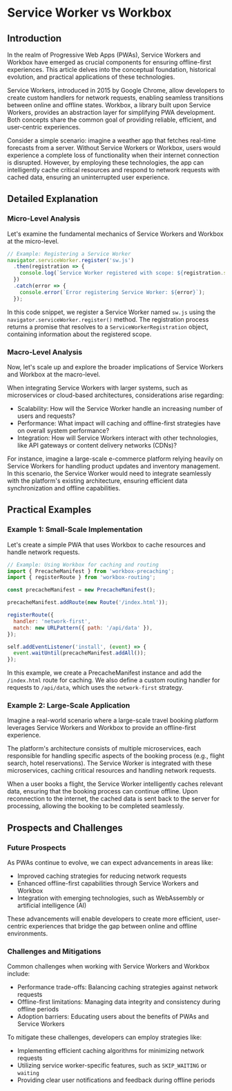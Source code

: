 # Service Worker vs Workbox
## Introduction

In the realm of Progressive Web Apps (PWAs), Service Workers and Workbox have emerged as crucial components for ensuring offline-first experiences. This article delves into the conceptual foundation, historical evolution, and practical applications of these technologies.

Service Workers, introduced in 2015 by Google Chrome, allow developers to create custom handlers for network requests, enabling seamless transitions between online and offline states. Workbox, a library built upon Service Workers, provides an abstraction layer for simplifying PWA development. Both concepts share the common goal of providing reliable, efficient, and user-centric experiences.

Consider a simple scenario: imagine a weather app that fetches real-time forecasts from a server. Without Service Workers or Workbox, users would experience a complete loss of functionality when their internet connection is disrupted. However, by employing these technologies, the app can intelligently cache critical resources and respond to network requests with cached data, ensuring an uninterrupted user experience.

## Detailed Explanation

### Micro-Level Analysis

Let's examine the fundamental mechanics of Service Workers and Workbox at the micro-level.

```javascript
// Example: Registering a Service Worker
navigator.serviceWorker.register('sw.js')
  .then(registration => {
    console.log(`Service Worker registered with scope: ${registration.scope}`);
  })
  .catch(error => {
    console.error(`Error registering Service Worker: ${error}`);
  });
```

In this code snippet, we register a Service Worker named `sw.js` using the `navigator.serviceWorker.register()` method. The registration process returns a promise that resolves to a `ServiceWorkerRegistration` object, containing information about the registered scope.

### Macro-Level Analysis

Now, let's scale up and explore the broader implications of Service Workers and Workbox at the macro-level.

When integrating Service Workers with larger systems, such as microservices or cloud-based architectures, considerations arise regarding:

* Scalability: How will the Service Worker handle an increasing number of users and requests?
* Performance: What impact will caching and offline-first strategies have on overall system performance?
* Integration: How will Service Workers interact with other technologies, like API gateways or content delivery networks (CDNs)?

For instance, imagine a large-scale e-commerce platform relying heavily on Service Workers for handling product updates and inventory management. In this scenario, the Service Worker would need to integrate seamlessly with the platform's existing architecture, ensuring efficient data synchronization and offline capabilities.

## Practical Examples

### Example 1: Small-Scale Implementation

Let's create a simple PWA that uses Workbox to cache resources and handle network requests.

```javascript
// Example: Using Workbox for caching and routing
import { PrecacheManifest } from 'workbox-precaching';
import { registerRoute } from 'workbox-routing';

const precacheManifest = new PrecacheManifest();

precacheManifest.addRoute(new Route('/index.html'));

registerRoute({
  handler: 'network-first',
  match: new URLPattern({ path: '/api/data' }),
});

self.addEventListener('install', (event) => {
  event.waitUntil(precacheManifest.addAll());
});
```

In this example, we create a PrecacheManifest instance and add the `/index.html` route for caching. We also define a custom routing handler for requests to `/api/data`, which uses the `network-first` strategy.

### Example 2: Large-Scale Application

Imagine a real-world scenario where a large-scale travel booking platform leverages Service Workers and Workbox to provide an offline-first experience.

The platform's architecture consists of multiple microservices, each responsible for handling specific aspects of the booking process (e.g., flight search, hotel reservations). The Service Worker is integrated with these microservices, caching critical resources and handling network requests.

When a user books a flight, the Service Worker intelligently caches relevant data, ensuring that the booking process can continue offline. Upon reconnection to the internet, the cached data is sent back to the server for processing, allowing the booking to be completed seamlessly.

## Prospects and Challenges

### Future Prospects

As PWAs continue to evolve, we can expect advancements in areas like:

* Improved caching strategies for reducing network requests
* Enhanced offline-first capabilities through Service Workers and Workbox
* Integration with emerging technologies, such as WebAssembly or artificial intelligence (AI)

These advancements will enable developers to create more efficient, user-centric experiences that bridge the gap between online and offline environments.

### Challenges and Mitigations

Common challenges when working with Service Workers and Workbox include:

* Performance trade-offs: Balancing caching strategies against network requests
* Offline-first limitations: Managing data integrity and consistency during offline periods
* Adoption barriers: Educating users about the benefits of PWAs and Service Workers

To mitigate these challenges, developers can employ strategies like:

* Implementing efficient caching algorithms for minimizing network requests
* Utilizing service worker-specific features, such as `SKIP_WAITING` or `waiting`
* Providing clear user notifications and feedback during offline periods